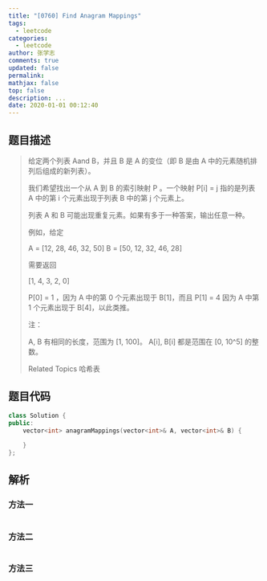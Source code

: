 ```yaml
---
title: "[0760] Find Anagram Mappings"
tags:
  - leetcode
categories:
  - leetcode
author: 张学志
comments: true
updated: false
permalink:
mathjax: false
top: false
description: ...
date: 2020-01-01 00:12:40
---
```


## 题目描述

> 给定两个列表 Aand B，并且 B 是 A 的变位（即 B 是由 A 中的元素随机排列后组成的新列表）。 
> 
> 我们希望找出一个从 A 到 B 的索引映射 P 。一个映射 P[i] = j 指的是列表 A 中的第 i 个元素出现于列表 B 中的第 j 个元素上。 
> 
> 列表 A 和 B 可能出现重复元素。如果有多于一种答案，输出任意一种。 
> 
> 例如，给定 
> 
> A = [12, 28, 46, 32, 50]
> B = [50, 12, 32, 46, 28]
> 
> 
> 
> 
> 需要返回 
> 
> [1, 4, 3, 2, 0]
> 
> 
> P[0] = 1 ，因为 A 中的第 0 个元素出现于 B[1]，而且 P[1] = 4 因为 A 中第 1 个元素出现于 B[4]，以此类推。 
> 
> 
> 
> 注： 
> 
> 
> A, B 有相同的长度，范围为 [1, 100]。 
> A[i], B[i] 都是范围在 [0, 10^5] 的整数。 
> 
> 
> 
> Related Topics 哈希表

## 题目代码

```cpp
class Solution {
public:
    vector<int> anagramMappings(vector<int>& A, vector<int>& B) {
        
    }
};
```

## 解析

### 方法一

```cpp

```

### 方法二

```cpp

```

### 方法三

```cpp

```

